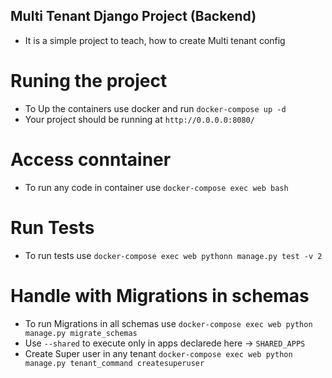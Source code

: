 ## Multi Tenant Django Project (Backend)
- It is a simple project to teach, how to create Multi tenant config

# Runing the project
  - To Up the containers use docker and run `docker-compose up -d`
  - Your project should be running at `http://0.0.0.0:8080/`

# Access conntainer
  - To run any code in container use `docker-compose exec web bash`

# Run Tests
  - To run tests use `docker-compose exec web pythonn manage.py test -v 2`

# Handle with Migrations in schemas
  - To run Migrations in all schemas use `docker-compose exec web python manage.py migrate_schemas`
  - Use `--shared` to execute only in apps declarede here -> `SHARED_APPS`
  - Create Super user in any tenant `docker-compose exec web python manage.py tenant_command createsuperuser`


